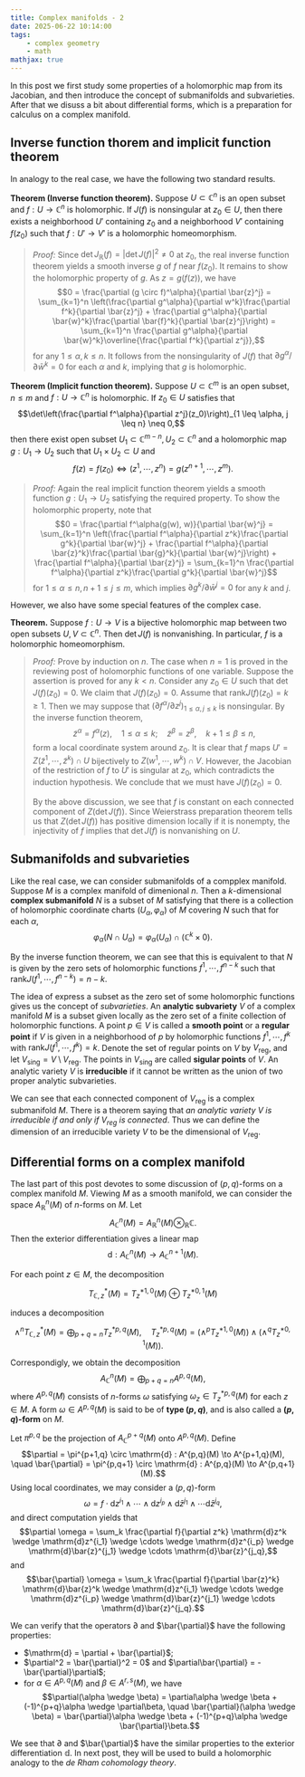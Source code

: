 ```yaml
---
title: Complex manifolds - 2
date: 2025-06-22 10:14:00
tags:
	- complex geometry
	- math
mathjax: true
---
```


In this post we first study some properties of a holomorphic map from its Jacobian, and then introduce the concept of submanifolds and subvarieties. After that we disuss a bit about differential forms, which is a preparation for calculus on a complex manifold. 

## Inverse function thorem and implicit function theorem

In analogy to the real case, we have the following two standard results. 

**Theorem (Inverse function theorem).** Suppose $U \subset \mathbb{C}^n$ is an open subset and $f : U \to \mathbb{C}^n$ is holomorphic. If $J(f)$ is nonsingular at $z_0 \in U$, then there exists a neighborhood $U'$ containing $z_0$ and a neighborhood $V'$ containing $f(z_0)$ such that $f : U' \to V'$ is a holomorphic homeomorphism. 

> *Proof:* Since $\det J_\mathbb{R}(f) = |\det J(f)|^2 \neq 0$ at $z_0$, the real inverse function theorem yields a smooth inverse $g$ of $f$ near $f(z_0)$. It remains to show the holomorphic property of $g$. As $z = g(f(z))$, we have $$0 = \frac{\partial (g \circ f)^\alpha}{\partial \bar{z}^j} = \sum_{k=1}^n \left(\frac{\partial g^\alpha}{\partial w^k}\frac{\partial f^k}{\partial \bar{z}^j} + \frac{\partial g^\alpha}{\partial \bar{w}^k}\frac{\partial \bar{f}^k}{\partial \bar{z}^j}\right) = \sum_{k=1}^n \frac{\partial g^\alpha}{\partial \bar{w}^k}\overline{\frac{\partial f^k}{\partial z^j}},$$ for any $1 \leq \alpha, k \leq n$. It follows from the nonsingularity of $J(f)$ that $\partial g^\alpha / \partial \bar{w}^k = 0$ for each $\alpha$ and $k$, implying that $g$ is holomorphic.  

**Theorem (Implicit function theorem).** Suppose $U \subset \mathbb{C}^m$ is an open subset, $n \leq m$ and $f : U \to \mathbb{C}^n$ is holomorphic. If $z_0 \in U$ satisfies that $$\det\left(\frac{\partial f^\alpha}{\partial z^j}(z_0)\right)_{1 \leq \alpha, j \leq n} \neq 0,$$ then there exist open subset $U_1 \subset \mathbb{C}^{m-n}, U_2 \subset \mathbb{C}^n$ and a holomorphic map $g : U_1 \to U_2$ such that $U_1 \times U_2 \subset U$ and $$f(z) = f(z_0) \iff (z^1, \cdots, z^n) = g(z^{n+1}, \cdots, z^m).$$

> *Proof:* Again the real implicit function theorem yields a smooth function $g : U_1 \to U_2$ satisfying the required property. To show the holomorphic property, note that $$0 = \frac{\partial f^\alpha(g(w), w)}{\partial \bar{w}^j} = \sum_{k=1}^n \left(\frac{\partial f^\alpha}{\partial z^k}\frac{\partial g^k}{\partial \bar{w}^j} + \frac{\partial f^\alpha}{\partial \bar{z}^k}\frac{\partial \bar{g}^k}{\partial \bar{w}^j}\right) + \frac{\partial f^\alpha}{\partial \bar{z}^j} = \sum_{k=1}^n \frac{\partial f^\alpha}{\partial z^k}\frac{\partial g^k}{\partial \bar{w}^j}$$ for $1 \leq \alpha \leq n, n + 1 \leq j \leq m$, which implies $\partial g^k / \partial \bar{w}^j = 0$ for any $k$ and $j$. 

However, we also have some special features of the complex case. 

**Theorem.** Suppose $f : U \to V$ is a bijective holomorphic map between two open subsets $U, V \subset \mathbb{C}^n$. Then $\det J(f)$ is nonvanishing. In particular, $f$ is a holomorphic homeomorphism. 

> *Proof:* Prove by induction on $n$. The case when $n = 1$ is proved in the reviewing post of holomorphic functions of one variable. Suppose the assertion is proved for any $k < n$. Consider any $z_0 \in U$ such that $\det J(f)(z_0) = 0$. We claim that $J(f)(z_0) = 0$. Assume that $\mathrm{rank} J(f)(z_0) = k \geq 1$. Then we may suppose that $(\partial f^\alpha / \partial z^j)_{1 \leq \alpha, j \leq k}$ is nonsingular. By the inverse function theorem, $$\tilde{z}^\alpha = f^\alpha(z), \quad 1 \leq \alpha \leq k; \quad \tilde{z}^\beta = z^\beta, \quad k + 1 \leq \beta \leq n,$$ form a local coordinate system around $z_0$. It is clear that $f$ maps $U' = Z(\tilde{z}^1, \cdots, \tilde{z}^k) \cap U$ bijectively to $Z(w^1, \cdots, w^k) \cap V$. However, the Jacobian of the restriction of $f$ to $U'$ is singular at $z_0$, which contradicts the induction hypothesis. We conclude that we must have $J(f)(z_0) = 0$.
>
> By the above discussion, we see that $f$ is constant on each connected component of $Z(\det J(f))$. Since Weierstrass preparation theorem tells us that $Z(\det J(f))$ has positive dimension locally if it is nonempty, the injectivity of $f$ implies that $\det J(f)$ is nonvanishing on $U$.

## Submanifolds and subvarieties

Like the real case, we can consider submanifolds of a compplex manifold. Suppose $M$ is a complex manifold of dimenional $n$. Then a $k$-dimensional **complex submanifold** $N$ is a subset of $M$ satisfying that there is a collection of holomorphic coordinate charts $(U_\alpha, \varphi_\alpha)$ of $M$ covering $N$ such that for each $\alpha$, $$\varphi_\alpha(N \cap U_\alpha) = \varphi_\alpha(U_\alpha) \cap (\mathbb{C}^k \times 0).$$

By the inverse function theorem, we can see that this is equivalent to that $N$ is given by the zero sets of holomorphic functions $f^1, \cdots, f^{n-k}$ such that $\mathrm{rank} J(f^1, \cdots, f^{n-k}) = n - k$. 

The idea of express a subset as the zero set of some holomorphic functions gives us the concept of *subvarieties*. An **analytic subvariety** $V$ of a complex manifold $M$ is a subset given locally as the zero set of a finite collection of holomorphic functions. A point $p \in V$ is called a **smooth point** or a **regular point** if $V$ is given in a neighborhood of $p$ by holomorphic functions $f^1, \cdots, f^k$ with $\mathrm{rank} J(f^1, \cdots, f^k) = k$. Denote the set of regular points on $V$ by $V_\mathrm{reg}$, and let $V_\mathrm{sing} = V \setminus V_\mathrm{reg}$. The points in $V_\mathrm{sing}$ are called **sigular points** of $V$. An analytic variety $V$ is **irreducible** if it cannot be written as the union of two proper analytic subvarieties. 

We can see that each connected component of $V_\mathrm{reg}$ is a complex submanifold $M$. There is a theorem saying that *an analytic variety $V$ is irreducible if and only if $V_\mathrm{reg}$ is connected*. Thus we can define the dimension of an irreducible variety $V$ to be the dimensional of $V_\mathrm{reg}$. 

## Differential forms on a complex manifold

The last part of this post devotes to some discussion of $(p,q)$-forms on a complex manifold $M$. Viewing $M$ as a smooth manifold, we can consider the space $A_\mathbb{R}^n(M)$ of $n$-forms on $M$. Let $$A_\mathbb{C}^n(M) = A_\mathbb{R}^n(M) \otimes_\mathbb{R} \mathbb{C}.$$ Then the exterior differentiation gives a linear map $$\mathrm{d} : A_\mathbb{C}^n(M) \to A_\mathbb{C}^{n+1}(M).$$ 

For each point $z \in M$, the decomposition 

$$T^*_{\mathbb{C},z}(M) = T^{*1,0}_z(M) \oplus T^{*0,1}_z(M)$$ 

induces a decomposition 

$$\wedge^n T^*_{\mathbb{C},z}(M) = \bigoplus_{p+q=n} T^{*p,q}_z(M),\quad T^{*p,q}_z(M) = (\wedge^p T^{*1,0}_z(M)) \wedge (\wedge^q T^{*0,1}_z(M)).$$ 

Correspondigly, we obtain the decomposition $$A_\mathbb{C}^n(M) = \bigoplus_{p+q=n} A^{p,q}(M),$$ where $A^{p,q}(M)$ consists of $n$-forms $\omega$ satisfying $\omega_z \in T^{*p,q}_z(M)$ for each $z \in M$. A form $\omega \in A^{p,q}(M)$ is said to be of **type $(p,q)$**, and is also called a **$(p,q)$-form** on $M$. 

Let $\pi^{p,q}$ be the projection of $A_{\mathbb{C}}^{p+q}(M)$ onto $A^{p,q}(M)$. Define $$\partial = \pi^{p+1,q} \circ \mathrm{d} : A^{p,q}(M) \to A^{p+1,q}(M), \quad \bar{\partial} = \pi^{p,q+1} \circ \mathrm{d} : A^{p,q}(M) \to A^{p,q+1}(M).$$ Using local coordinates, we may consider a $(p,q)$-form $$\omega = f \cdot \mathrm{d}z^{i_1} \wedge \cdots \wedge \mathrm{d}z^{i_p} \wedge \mathrm{d}\bar{z}^{j_1} \wedge \cdots \mathrm{d}\bar{z}^{j_q},$$ and direct computation yields that $$\partial \omega = \sum_k \frac{\partial f}{\partial z^k} \mathrm{d}z^k \wedge \mathrm{d}z^{i_1} \wedge \cdots \wedge \mathrm{d}z^{i_p} \wedge \mathrm{d}\bar{z}^{j_1} \wedge \cdots \mathrm{d}\bar{z}^{j_q},$$ and $$\bar{\partial} \omega = \sum_k \frac{\partial f}{\partial \bar{z}^k} \mathrm{d}\bar{z}^k \wedge \mathrm{d}z^{i_1} \wedge \cdots \wedge \mathrm{d}z^{i_p} \wedge \mathrm{d}\bar{z}^{j_1} \wedge \cdots \mathrm{d}\bar{z}^{j_q}.$$ 

We can verify that the operators $\partial$ and $\bar{\partial}$ have the following properties:

+ $\mathrm{d} = \partial + \bar{\partial}$;
+ $\partial^2 = \bar{\partial}^2 = 0$ and $\partial\bar{\partial} = -\bar{\partial}\partial$;
+ for $\alpha \in A^{p,q}(M)$ and $\beta \in A^{r,s}(M)$, we have $$\partial(\alpha \wedge \beta) = \partial\alpha \wedge \beta + (-1)^{p+q}\alpha \wedge \partial\beta, \quad \bar{\partial}(\alpha \wedge \beta) = \bar{\partial}\alpha \wedge \beta + (-1)^{p+q}\alpha \wedge \bar{\partial}\beta.$$

We see that $\partial$ and $\bar{\partial}$ have the similar properties to the exterior differentiation $\mathbb{d}$. In next post, they will be used to build a holomorphic analogy to the *de Rham cohomology theory*. 